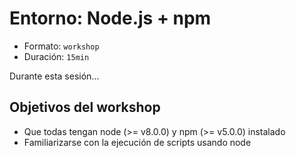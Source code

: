 # Entorno: Node.js + npm

* Formato: `workshop`
* Duración: `15min`

Durante esta sesión...

## Objetivos del workshop

* Que todas tengan node (>= v8.0.0) y npm (>= v5.0.0) instalado
* Familiarizarse con la ejecución de scripts usando node
